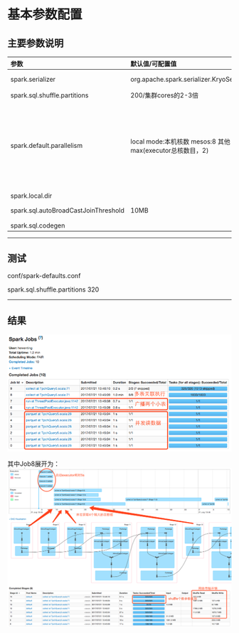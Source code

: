 # 基本参数配置

## 主要参数说明

| 参数 | 默认值/可配置值 | 说明 |
| :--- | :--- | :--- |
| spark.serializer | org.apache.spark.serializer.KryoSerializer | 数据序列化 |
| spark.sql.shuffle.partitions | 200/集群cores的2-3倍 |  |
| spark.default.parallelism | local mode:本机核数                              mesos:8                                                 其他： max\(executor总核数目，2\) | 分布式shuffle的父RDD的最大分区数，如果没有父RDD，则 |
| spark.local.dir |  |  |
| spark.sql.autoBroadCastJoinThreshold | 10MB | 广播表的阈值 |
| spark.sql.codegen |  |  |

---

## 测试

conf/spark-defaults.conf

spark.sql.shuffle.partitions 320

---

## 结果

![](/assets/tune3_1.png)

其中Job8展开为：![](/assets/tune2_2.png)


